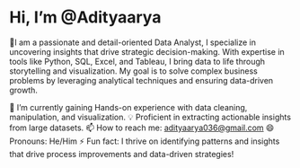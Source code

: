 # Hi, I’m @Adityaarya 

👀I am a passionate and detail-oriented Data Analyst, I specialize in uncovering insights that drive strategic decision-making. With expertise in tools like Python, SQL, Excel, and Tableau, I bring data to life through storytelling and visualization. My goal is to solve complex business problems by leveraging analytical techniques and ensuring data-driven growth.

🌱 I’m currently gaining Hands-on experience with data cleaning, manipulation, and visualization.
💡 Proficient in extracting actionable insights from large datasets.
📫 How to reach me: adityaarya036@gmail.com 
😄 Pronouns: He/Him
⚡ Fun fact: I thrive on identifying patterns and insights that drive process improvements and data-driven strategies!

